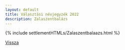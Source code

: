 ```yaml
---
layout: default
title: Választási névjegyzék 2022
description: Zalaszentbalázs
---
```


{% include settlementHTMLs/Zalaszentbalaazs.html %}

[Vissza](../)